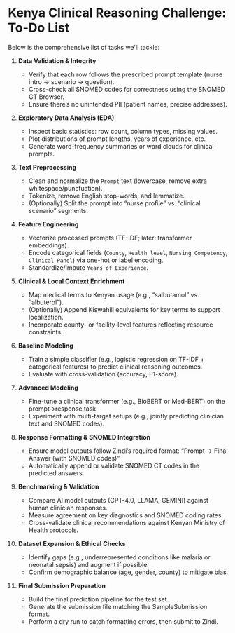 # Kenya Clinical Reasoning Challenge: To-Do List

Below is the comprehensive list of tasks we'll tackle:

1. **Data Validation & Integrity**

   - Verify that each row follows the prescribed prompt template (nurse intro → scenario → question).
   - Cross-check all SNOMED codes for correctness using the SNOMED CT Browser.
   - Ensure there’s no unintended PII (patient names, precise addresses).

2. **Exploratory Data Analysis (EDA)**

   - Inspect basic statistics: row count, column types, missing values.
   - Plot distributions of prompt lengths, years of experience, etc.
   - Generate word-frequency summaries or word clouds for clinical prompts.

3. **Text Preprocessing**

   - Clean and normalize the `Prompt` text (lowercase, remove extra whitespace/punctuation).
   - Tokenize, remove English stop-words, and lemmatize.
   - (Optionally) Split the prompt into “nurse profile” vs. “clinical scenario” segments.

4. **Feature Engineering**

   - Vectorize processed prompts (TF-IDF; later: transformer embeddings).
   - Encode categorical fields (`County`, `Health level`, `Nursing Competency`, `Clinical Panel`) via one-hot or label encoding.
   - Standardize/impute `Years of Experience`.

5. **Clinical & Local Context Enrichment**

   - Map medical terms to Kenyan usage (e.g., “salbutamol” vs. “albuterol”).
   - (Optionally) Append Kiswahili equivalents for key terms to support localization.
   - Incorporate county- or facility-level features reflecting resource constraints.

6. **Baseline Modeling**

   - Train a simple classifier (e.g., logistic regression on TF-IDF + categorical features) to predict clinical reasoning outcomes.
   - Evaluate with cross-validation (accuracy, F1-score).

7. **Advanced Modeling**

   - Fine-tune a clinical transformer (e.g., BioBERT or Med-BERT) on the prompt→response task.
   - Experiment with multi-target setups (e.g., jointly predicting clinician text and SNOMED codes).

8. **Response Formatting & SNOMED Integration**

   - Ensure model outputs follow Zindi’s required format: “Prompt → Final Answer (with SNOMED codes)”.
   - Automatically append or validate SNOMED CT codes in the predicted answers.

9. **Benchmarking & Validation**

   - Compare AI model outputs (GPT-4.0, LLAMA, GEMINI) against human clinician responses.
   - Measure agreement on key diagnostics and SNOMED coding rates.
   - Cross-validate clinical recommendations against Kenyan Ministry of Health protocols.

10. **Dataset Expansion & Ethical Checks**

    - Identify gaps (e.g., underrepresented conditions like malaria or neonatal sepsis) and augment if possible.
    - Confirm demographic balance (age, gender, county) to mitigate bias.

11. **Final Submission Preparation**
    - Build the final prediction pipeline for the test set.
    - Generate the submission file matching the SampleSubmission format.
    - Perform a dry run to catch formatting errors, then submit to Zindi.
```
